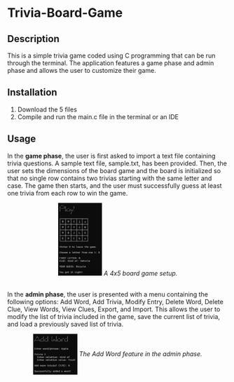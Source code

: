 # Trivia-Board-Game

## Description

This is a simple trivia game coded using C programming that can be run through the terminal. The application features a game phase and admin phase and allows the user to customize their game.

## Installation

1. Download the 5 files
2. Compile and run the main.c file in the terminal or an IDE

## Usage

In the <b>game phase</b>, the user is first asked to import a text file containing trivia questions. A sample text file, sample.txt, has been provided. Then, the user sets the dimensions of the board game and the board is initialized so that no single row contains two trivias starting with the same letter and case. The game then starts, and the user must successfully guess at least one trivia from each row to win the game.

<div align="center">
  <img alt="Play Game" src="https://github.com/KirstenTan/Trivia-Board-Game/blob/main/images/Play%20Game.png" width="20%">
  <i>A 4x5 board game setup.</i> <br><br>
</div>

In the <b>admin phase</b>, the user is presented with a menu containing the following options: Add Word, Add Trivia, Modify Entry, Delete Word, Delete Clue, View Words, View Clues, Export, and Import. This allows the user to modify the list of trivia included in the game, save the current list of trivia, and load a previously saved list of trivia.

<div align="center">
  <img alt="Add Word" src="https://github.com/KirstenTan/Trivia-Board-Game/blob/main/images/Add%20Word.png" width="20%" align="center">
  <i>The Add Word feature in the admin phase.</i>
</div>
